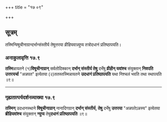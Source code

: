 +++
title = "१७ ०९"

+++
## सूत्रम्
तस्मिन्विषूचीनाग्रान्दर्भान्संस्तीर्य तेषूत्तरया व्रीहियवान्न्युप्य तत्रोदधानं प्रतिष्ठापयति।

### अनाकुलावृत्ति १७.९
**तस्मि**न्नायतने (१)**विषूचीनाग्रान्** सर्वतोदिक्कान् **दर्भान् संस्तीर्य तेषु** दर्भेषु **व्रीहीन् यवांश्च** संयुक्तान् **निवपति उत्तरयर्चा** "अन्नपत" इत्येतया (२)ततस्तस्मिन्नायतने **उदधानं प्रतिष्ठापयति** यथा निश्चलं भवति तथा स्थापयति ॥९॥
________________________


### गृह्यतात्पर्यदर्शनव्याख्या १७.९
**तस्मिन्** उदधानस्थाने **विषूचीनाग्रान्** नानादिगग्रान् **दर्भान् संस्तीर्य, तेषु** दर्भेषु **उत्तरया** "अन्नपतेऽन्नस्य" इत्येतया **ब्रीहियवांश्च** संयुक्तान् **न्युप्य** तेषू**दधानं प्रतिष्ठापयति** ॥९॥
